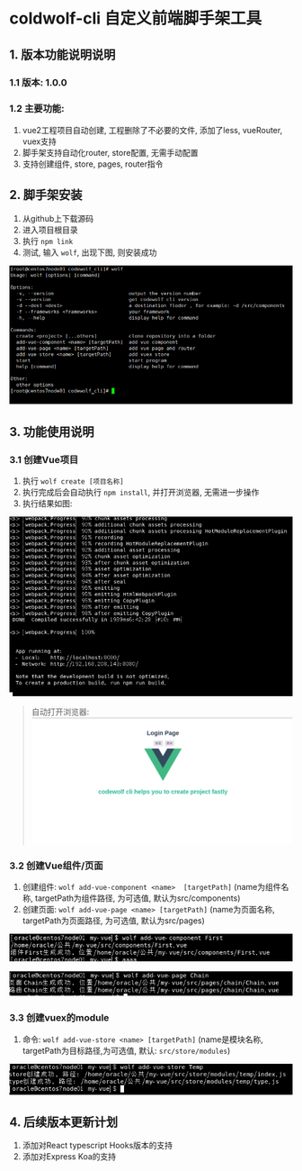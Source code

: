 # coldwolf-cli 自定义前端脚手架工具

## 1. 版本功能说明说明

### 1.1 版本: 1.0.0

### 1.2 主要功能:

1. vue2工程项目自动创建, 工程删除了不必要的文件, 添加了less, vueRouter, vuex支持
2. 脚手架支持自动化router, store配置, 无需手动配置
3. 支持创建组件, store, pages, router指令

## 2. 脚手架安装

1. 从github上下载源码
2. 进入项目根目录
3. 执行 `npm link`
4. 测试, 输入 `wolf`, 出现下图, 则安装成功

![img.png](imgs/img5.png)

## 3. 功能使用说明

### 3.1 创建Vue项目

1. 执行 `wolf create [项目名称]`
2. 执行完成后会自动执行 `npm install`, 并打开浏览器, 无需进一步操作
3. 执行结果如图:

![img.png](imgs/img.png)

> 自动打开浏览器:
![img_1.png](imgs/img_1.png)

### 3.2 创建Vue组件/页面

1. 创建组件: `wolf add-vue-component <name>  [targetPath]` (name为组件名称, targetPath为组件路径, 为可选值, 默认为src/components)
2. 创建页面: `wolf add-vue-page <name> [targetPath]` (name为页面名称, targetPath为页面路径, 为可选值, 默认为src/pages)

![img_2.png](imgs/img_2.png)

![img_3.png](imgs/img_3.png)

### 3.3 创建vuex的module

1. 命令: `wolf add-vue-store <name> [targetPath]` (name是模块名称, targetPath为目标路径,为可选值, 默认: `src/store/modules`)

![img_4.png](imgs/img_4.png)

## 4. 后续版本更新计划

1. 添加对React typescript Hooks版本的支持
2. 添加对Express Koa的支持
